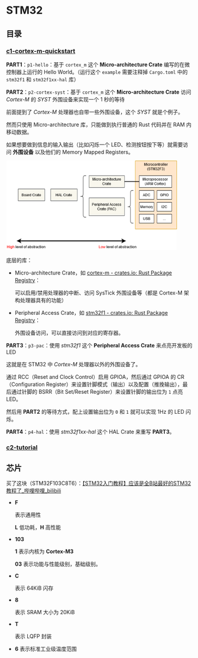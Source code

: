 # STM32

## 目录

### [c1-cortex-m-quickstart](c1-cortex-m-quickstart/README.md)

**PART1**：`p1-hello`：基于 `cortex_m` 这个 **Micro-architecture Crate** 编写的在微控制器上运行的 Hello World。（运行这个 `example` 需要注释掉 `Cargo.toml` 中的 `stm32f1` 和 `stm32f1xx-hal` 库）

**PART2**：`p2-cortex-syst`：基于 `cortex_m` 这个 **Micro-architecture Crate** 访问 *Cortex-M* 的 *SYST* 外围设备来实现一个 1 秒的等待

前面提到了 *Cortex-M* 处理器也自带一些外围设备，这个 *SYST* 就是个例子。

然而只使用 Micro-architecture 库，只能做到执行普通的 Rust 代码并在 RAM 内移动数据。

如果想要做到信息的输入输出（比如闪烁一个 LED、检测按钮按下等）就需要访问 **外围设备** 以及他们的 Memory Mapped Registers。

<img src="./assets/crates.png" alt="img" style="zoom: 80%;" />

底层的库：

- Micro-architecture Crate，如 [cortex-m - crates.io: Rust Package Registry](https://crates.io/crates/cortex-m)：

    可以启用/禁用处理器的中断、访问 SysTick 外围设备等（都是 Cortex-M 架构处理器具有的功能）

- Peripheral Access Crate，如 [stm32f1 - crates.io: Rust Package Registry](https://crates.io/crates/stm32f1)：

    外围设备访问，可以直接访问到对应的寄存器。

**PART3**：`p3-pac`：使用 *stm32f1* 这个 **Peripheral Access Crate** 来点亮开发板的 LED

这就是在 STM32  中 *Cortex-M* 处理器以外的外围设备了。

通过 RCC（Reset and Clock Control）启用 GPIOA，然后通过 GPIOA 的 CR（Configuration Register）来设置针脚模式（输出）以及配置（推挽输出），最后通过针脚的 BSRR（Bit Set/Reset Register）来设置针脚的输出位为 `1` 点亮 LED。

然后用 **PART2** 的等待方式，配上设置输出位为 `0` 和 `1` 就可以实现 1Hz 的 LED 闪烁。

**PART4**：`p4-hal`：使用 *stm32f1xx-hal* 这个 HAL Crate 来重写 **PART3**。

### [c2-tutorial](c2-tutorial/README.md)



## 芯片

买了这块（STM32F103C8T6）：[【STM32入门教程】应该是全B站最好的STM32教程了_哔哩哔哩_bilibili](https://www.bilibili.com/video/BV12v4y1y7uV)

- **F**

    表示通用性

    **L** 低功耗，**H** 高性能

- **103**

    **1** 表示内核为 **Cortex-M3**

    **03** 表示功能与性能级别，基础级别。

- **C**

    表示 64KiB 闪存

- **8**

    表示 SRAM 大小为 20KiB

- **T**

    表示 LQFP 封装

- **6** 表示标准工业级温度范围
